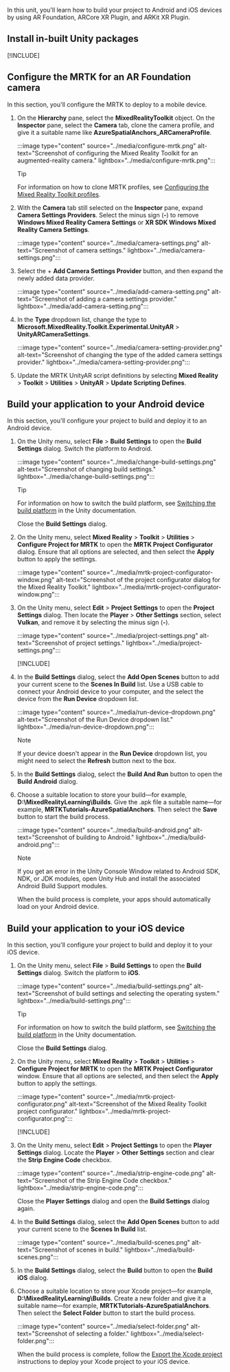 In this unit, you'll learn how to build your project to Android and iOS devices by using AR Foundation, ARCore XR Plugin, and ARKit XR Plugin.

## Install in-built Unity packages

[!INCLUDE[](includes/install-inbuilt-unity-packages.md)]

## Configure the MRTK for an AR Foundation camera

In this section, you'll configure the MRTK to deploy to a mobile device.

1. On the **Hierarchy** pane, select the **MixedRealityToolkit** object. On the **Inspector** pane, select the **Camera** tab, clone the camera profile, and give it a suitable name like **AzureSpatialAnchors_ARCameraProfile**.

    :::image type="content" source="../media/configure-mrtk.png" alt-text="Screenshot of configuring the Mixed Reality Toolkit for an augmented-reality camera." lightbox="../media/configure-mrtk.png":::

    > [!Tip]
    > For information on how to clone MRTK profiles, see [Configuring the Mixed Reality Toolkit profiles](/windows/mixed-reality/mrtk-unity/configuration/mixed-reality-configuration-guide).

2. With the **Camera** tab still selected on the **Inspector** pane, expand **Camera Settings Providers**. Select the minus sign (**-**) to remove **Windows Mixed Reality Camera Settings** or **XR SDK Windows Mixed Reality Camera Settings**.

    :::image type="content" source="../media/camera-settings.png" alt-text="Screenshot of camera settings." lightbox="../media/camera-settings.png":::

3. Select the + **Add Camera Settings Provider** button, and then expand the newly added data provider.

    :::image type="content" source="../media/add-camera-setting.png" alt-text="Screenshot of adding a camera settings provider." lightbox="../media/add-camera-setting.png":::

4. In the **Type** dropdown list, change the type to **Microsoft.MixedReality.Toolkit.Experimental.UnityAR** > **UnityARCameraSettings**.

    :::image type="content" source="../media/camera-setting-provider.png" alt-text="Screenshot of changing the type of the added camera settings provider." lightbox="../media/camera-setting-provider.png":::

5. Update the MRTK UnityAR script definitions by selecting **Mixed Reality** > **Toolkit** > **Utilities** > **UnityAR** > **Update Scripting Defines**.

## Build your application to your Android device

In this section, you'll configure your project to build and deploy it to an Android device.

1. On the Unity menu, select **File** > **Build Settings** to open the **Build Settings** dialog. Switch the platform to Android.

    :::image type="content" source="../media/change-build-settings.png" alt-text="Screenshot of changing build settings." lightbox="../media/change-build-settings.png":::

    >[!Tip]
    >For information on how to switch the build platform, see [Switching the build platform](https://docs.unity3d.com/Manual/BuildSettings.html) in the Unity documentation.

    Close the **Build Settings** dialog.

2. On the Unity menu, select **Mixed Reality** > **Toolkit** > **Utilities** > **Configure Project for MRTK** to open the **MRTK Project Configurator** dialog. Ensure that all options are selected, and then select the **Apply** button to apply the settings.

    :::image type="content" source="../media/mrtk-project-configurator-window.png" alt-text="Screenshot of the project configurator dialog for the Mixed Reality Toolkit." lightbox="../media/mrtk-project-configurator-window.png":::

3. On the Unity menu, select **Edit** > **Project Settings** to open the **Project Settings** dialog. Then locate the **Player** > **Other Settings** section, select **Vulkan**, and remove it by selecting the minus sign (**-**).

    :::image type="content" source="../media/project-settings.png" alt-text="Screenshot of project settings." lightbox="../media/project-settings.png":::

    [!INCLUDE[](includes/build-application-to-android-device.md)]

4. In the **Build Settings** dialog, select the **Add Open Scenes** button to add your current scene to the **Scenes In Build** list. Use a USB cable to connect your Android device to your computer, and the select the device from the **Run Device** dropdown list.

    :::image type="content" source="../media/run-device-dropdown.png" alt-text="Screenshot of the Run Device dropdown list." lightbox="../media/run-device-dropdown.png":::

    >[!Note]
    >If your device doesn't appear in the **Run Device** dropdown list, you might need to select the **Refresh** button next to the box.

5. In the **Build Settings** dialog, select the **Build And Run** button to open the **Build Android** dialog.

6. Choose a suitable location to store your build&mdash;for example, **D:\MixedRealityLearning\Builds**. Give the .apk file a suitable name&mdash;for example, **MRTKTutorials-AzureSpatialAnchors**. Then select the **Save** button to start the build process.

    :::image type="content" source="../media/build-android.png" alt-text="Screenshot of building to Android." lightbox="../media/build-android.png":::

    >[!Note]
    >If you get an error in the Unity Console Window related to Android SDK, NDK, or JDK modules, open Unity Hub and install the associated Android Build Support modules.

    When the build process is complete, your apps should automatically load on your Android device.

## Build your application to your iOS device

In this section, you'll configure your project to build and deploy it to your iOS device.

1. On the Unity menu, select **File** > **Build Settings** to open the **Build Settings** dialog. Switch the platform to **iOS**.

    :::image type="content" source="../media/build-settings.png" alt-text="Screenshot of build settings and selecting the operating system." lightbox="../media/build-settings.png":::

    >[!Tip]
    >For information on how to switch the build platform, see [Switching the build platform](https://docs.unity3d.com/Manual/BuildSettings.html) in the Unity documentation.

    Close the **Build Settings** dialog.

2. On the Unity menu, select **Mixed Reality** > **Toolkit** > **Utilities** > **Configure Project for MRTK** to open the **MRTK Project Configurator** window. Ensure that all options are selected, and then select the **Apply** button to apply the settings.

    :::image type="content" source="../media/mrtk-project-configurator.png" alt-text="Screenshot of the Mixed Reality Toolkit project configurator." lightbox="../media/mrtk-project-configurator.png":::

    [!INCLUDE[](includes/build-application-to-ios-device.md)]

3. On the Unity menu, select **Edit** > **Project Settings** to open the **Player Settings** dialog. Locate the **Player** > **Other Settings** section and clear the **Strip Engine Code** checkbox.

    :::image type="content" source="../media/strip-engine-code.png" alt-text="Screenshot of the Strip Engine Code checkbox." lightbox="../media/strip-engine-code.png":::

    Close the **Player Settings** dialog and open the **Build Settings** dialog again.

4. In the **Build Settings** dialog, select the **Add Open Scenes** button to add your current scene to the **Scenes In Build** list.

    :::image type="content" source="../media/build-scenes.png" alt-text="Screenshot of scenes in build." lightbox="../media/build-scenes.png":::

5. In the **Build Settings** dialog, select the **Build** button to open the **Build iOS** dialog.

6. Choose a suitable location to store your Xcode project&mdash;for example, **D:\MixedRealityLearning\Builds**. Create a new folder and give it a suitable name&mdash;for example, **MRTKTutorials-AzureSpatialAnchors**. Then select the **Select Folder** button to start the build process.

    :::image type="content" source="../media/select-folder.png" alt-text="Screenshot of selecting a folder." lightbox="../media/select-folder.png":::

    When the build process is complete, follow the [Export the Xcode project](/azure/spatial-anchors/quickstarts/get-started-unity-ios?tabs=azure-portal#export-the-xcode-project) instructions to deploy your Xcode project to your iOS device.

